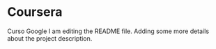 # Coursera
Curso Google
I am editing the README file. Adding some more details about the project description.
